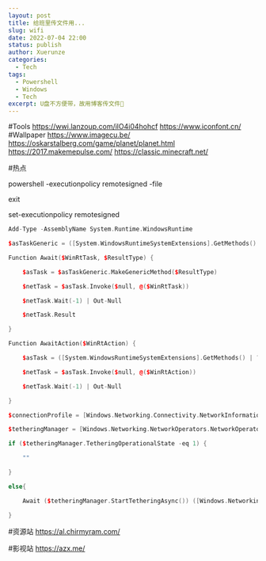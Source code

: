 ```yaml
---
layout: post
title: 给班里传文件用...
slug: wifi
date: 2022-07-04 22:00
status: publish
author: Xuerunze
categories: 
  - Tech
tags:
  - Powershell
  - Windows
  - Tech
excerpt: U盘不方便带，故用博客传文件🤣
---
```



#Tools
https://wwi.lanzoup.com/ilO4i04hohcf
https://www.iconfont.cn/
#Wallpaper
https://www.imagecu.be/
https://oskarstalberg.com/game/planet/planet.html
https://2017.makemepulse.com/
https://classic.minecraft.net/

#热点


powershell -executionpolicy remotesigned -file

exit

set-executionpolicy remotesigned


```cpp
Add-Type -AssemblyName System.Runtime.WindowsRuntime 

$asTaskGeneric = ([System.WindowsRuntimeSystemExtensions].GetMethods() | ? { $_.Name -eq 'AsTask' -and $_.GetParameters().Count -eq 1 -and $_.GetParameters()[0].ParameterType.Name -eq 'IAsyncOperation`1' })[0] 

Function Await($WinRtTask, $ResultType) { 

    $asTask = $asTaskGeneric.MakeGenericMethod($ResultType) 

    $netTask = $asTask.Invoke($null, @($WinRtTask)) 

    $netTask.Wait(-1) | Out-Null 

    $netTask.Result 

} 

Function AwaitAction($WinRtAction) { 

    $asTask = ([System.WindowsRuntimeSystemExtensions].GetMethods() | ? { $_.Name -eq 'AsTask' -and $_.GetParameters().Count -eq 1 -and !$_.IsGenericMethod })[0] 

    $netTask = $asTask.Invoke($null, @($WinRtAction)) 

    $netTask.Wait(-1) | Out-Null 

} 

$connectionProfile = [Windows.Networking.Connectivity.NetworkInformation,Windows.Networking.Connectivity,ContentType=WindowsRuntime]::GetInternetConnectionProfile() 

$tetheringManager = [Windows.Networking.NetworkOperators.NetworkOperatorTetheringManager,Windows.Networking.NetworkOperators,ContentType=WindowsRuntime]::CreateFromConnectionProfile($connectionProfile) 

if ($tetheringManager.TetheringOperationalState -eq 1) { 

    "" 

} 

else{ 

    Await ($tetheringManager.StartTetheringAsync()) ([Windows.Networking.NetworkOperators.NetworkOperatorTetheringOperationResult]) 

}
```

#资源站
https://al.chirmyram.com/

#影视站
https://azx.me/

